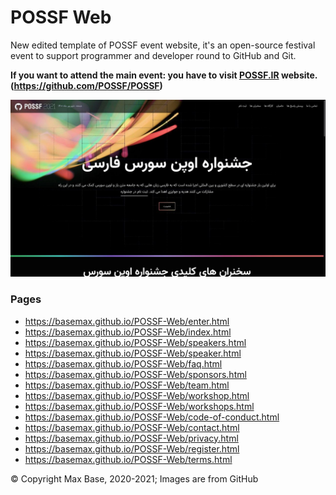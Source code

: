# POSSF Web

New edited template of POSSF event website, it's an open-source festival event to support programmer and developer round to GitHub and Git. 
 
**If you want to attend the main event: you have to visit [POSSF.IR](https://possf.ir/) website. (https://github.com/POSSF/POSSF)**

[![POSSF Web](preview.jpg)](https://possf.ir/)

### Pages

- https://basemax.github.io/POSSF-Web/enter.html
- https://basemax.github.io/POSSF-Web/index.html
- https://basemax.github.io/POSSF-Web/speakers.html
- https://basemax.github.io/POSSF-Web/speaker.html
- https://basemax.github.io/POSSF-Web/faq.html
- https://basemax.github.io/POSSF-Web/sponsors.html
- https://basemax.github.io/POSSF-Web/team.html
- https://basemax.github.io/POSSF-Web/workshop.html
- https://basemax.github.io/POSSF-Web/workshops.html
- https://basemax.github.io/POSSF-Web/code-of-conduct.html
- https://basemax.github.io/POSSF-Web/contact.html
- https://basemax.github.io/POSSF-Web/privacy.html
- https://basemax.github.io/POSSF-Web/register.html
- https://basemax.github.io/POSSF-Web/terms.html

© Copyright Max Base, 2020-2021; Images are from GitHub
